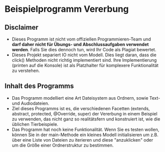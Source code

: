 # Beispielprogramm Vererbung

## Disclaimer
- Dieses Programm ist nicht vom offiziellen Programmieren-Team und **darf daher nicht für Übungs- 
und Abschlussaufgaben verwendet werden**. Falls Sie dies dennoch tun, wird Ihr Code als Plagiat bewertet.
- Dieses Projekt separiert IO nicht vom Modell. Dies liegt daran, dass die click() Methoden nicht 
richtig implementiert sind. Ihre Implementierung (printen auf die Konsole) ist als Platzhalter für 
komplexere Funktionalität zu verstehen.
## Inhalt des Programms
- Das Programm modelliert eine Art Dateisystem aus Ordnern, sowie Text- und Audiodateien.
- Ziel dieses Programms ist es, die verschiedenen Facetten (extends, abstract, protected, @Override, super) der Vererbung 
in einem Beispiel zu verwenden, das nicht ganz so realitätsfern und konstruiert ist, wie die üblichen Tierbeispiele.
- Das Programm hat noch keine Funktionalität. Wenn Sie es testen wollen, können Sie in der main-Methode ein kleines Modell
initialisieren um z.B. über eine Liste von Dateien zu iterieren und diese "anzuklicken" oder um die Größe einer Ordnerstruktur 
zu bestimmen.
